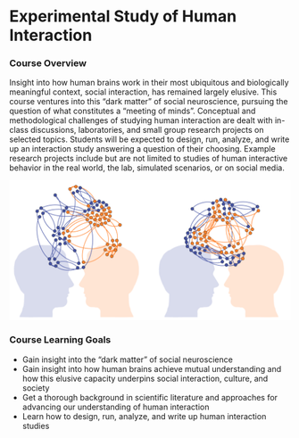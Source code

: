 # Experimental Study of Human Interaction

### Course Overview
Insight into how human brains work in their most ubiquitous and biologically meaningful context, social interaction, has remained largely elusive. This course ventures into this “dark matter” of social neuroscience, pursuing the question of what constitutes a “meeting of minds”. Conceptual and methodological challenges of studying human interaction are dealt with in-class discussions, laboratories, and small group research projects on selected topics. Students will be expected to design, run, analyze, and write up an interaction study answering a question of their choosing. Example research projects include but are not limited to studies of human interactive behavior in the real world, the lab, simulated scenarios, or on social media.

![alt text](./images/meetingsofminds.png?raw=true)

### Course Learning Goals
-	Gain insight into the “dark matter” of social neuroscience
-	Gain insight into how human brains achieve mutual understanding and how this elusive capacity underpins social interaction, culture, and society
-	Get a thorough background in scientific literature and approaches for advancing our understanding of human interaction
-	Learn how to design, run, analyze, and write up human interaction studies
